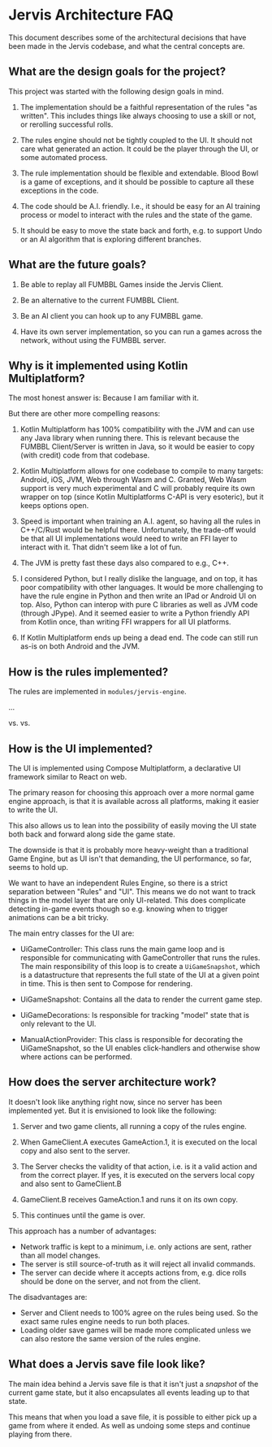 # Jervis Architecture FAQ

This document describes some of the architectural decisions that have been made in the Jervis codebase,
and what the central concepts are.


## What are the design goals for the project?

This project was started with the following design goals in mind.

1. The implementation should be a faithful representation of the rules "as written". This includes things 
   like always choosing to use a skill or not, or rerolling successful rolls. 

2. The rules engine should not be tightly coupled to the UI. It should not care what generated an 
   action. It could be the player through the UI, or some automated process.

3. The rule implementation should be flexible and extendable. Blood Bowl is a game of exceptions,
   and it should be possible to capture all these exceptions in the code.

4. The code should be A.I. friendly. I.e., it should be easy for an AI training process or model to 
   interact with the rules and the state of the game. 

5. It should be easy to move the state back and forth, e.g. to support Undo or an AI algorithm that
   is exploring different branches.


## What are the future goals?

1. Be able to replay all FUMBBL Games inside the Jervis Client.

2. Be an alternative to the current FUMBBL Client.

3. Be an AI client you can hook up to any FUMBBL game.

4. Have its own server implementation, so you can run a games across the network, without using 
   the FUMBBL server.


## Why is it implemented using Kotlin Multiplatform?

The most honest answer is: Because I am familiar with it.

But there are other more compelling reasons:

1. Kotlin Multiplatform has 100% compatibility with the JVM and can use any Java library when running there.
   This is relevant because the FUMBBL Client/Server is written in Java, so it would be easier to 
   copy (with credit) code from that codebase.
   
2. Kotlin Multiplatform allows for one codebase to compile to many targets: Android, iOS, JVM, Web through Wasm 
   and C. Granted, Web Wasm support is very much experimental and C will probably require its own wrapper on 
   top (since Kotlin Multiplatforms C-API is very esoteric), but it keeps options open.

3. Speed is important when training an A.I. agent, so having all the rules in C++/C/Rust would be helpful there.
   Unfortunately, the trade-off would be that all UI implementations would need to write an FFI layer to 
   interact with it. That didn't seem like a lot of fun.

4. The JVM is pretty fast these days also compared to e.g., C++.

5. I considered Python, but I really dislike the language, and on top, it has poor compatibility with other 
   languages. It would be more challenging to have the rule engine in Python and then write an IPad or Android 
   UI on top. Also, Python can interop with pure C libraries as well as JVM code (through JPype). And it seemed
   easier to write a Python friendly API from Kotlin once, than writing FFI wrappers for all UI platforms.

6. If Kotlin Multiplatform ends up being a dead end. The code can still run as-is on both Android and the
   JVM.

   
## How is the rules implemented?

The rules are implemented in `modules/jervis-engine`.

...

<Seperation of Concerns>

<Description of FSM>
    <Node Types>
    <Contexts>

<ActionDescriptor> vs. <Action> vs. <Commands>

<GameModel>

<Undo>

<Disadvantages>
    <Sounds>
    <Animations>
    <Multiple actions in one go>


## How is the UI implemented?

The UI is implemented using Compose Multiplatform, a declarative UI framework
similar to React on web.

The primary reason for choosing this approach over a more normal game engine
approach, is that it is available across all platforms, making it easier to 
write the UI.

This also allows us to lean into the possibility of easily moving the UI state 
both back and forward along side the game state.

The downside is that it is probably more heavy-weight than a traditional 
Game Engine, but as UI isn't that demanding, the UI performance, so far, seems 
to hold up.

We want to have an independent Rules Engine, so there is a strict separation 
between "Rules" and "UI". This means we do not want to track things in the model 
layer that are only UI-related. This does complicate detecting in-game events
though so e.g. knowing when to trigger animations can be a bit tricky.

The main entry classes for the UI are:

- UiGameController: This class runs the main game loop and is responsible 
  for communicating with GameController that runs the rules. The main 
  responsibility of this loop is to create a `UiGameSnapshot`, which is a 
  datastructure that represents the full state of the UI at a given point
  in time. This is then sent to Compose for rendering.

- UiGameSnapshot: Contains all the data to render the current game step.

- UiGameDecorations: Is responsible for tracking "model" state that is only
  relevant to the UI.

- ManualActionProvider: This class is responsible for 
  decorating the UiGameSnapshot, so the UI enables click-handlers and otherwise
  show where actions can be performed.

<TODO>


## How does the server architecture work?

It doesn't look like anything right now, since no server has been implemented yet.
But it is envisioned to look like the following:

1. Server and two game clients, all running a copy of the rules engine.

2. When GameClient.A executes GameAction.1, it is executed on the local copy and also sent 
   to the server.

3. The Server checks the validity of that action, i.e. is it a valid action and from the 
   correct player. If yes, it is executed on the servers local copy and also sent to
   GameClient.B

4. GameClient.B receives GameAction.1 and runs it on its own copy.

5. This continues until the game is over.

This approach has a number of advantages:

- Network traffic is kept to a minimum, i.e. only actions are sent, rather than all model changes.
- The server is still source-of-truth as it will reject all invalid commands.
- The server can decide where it accepts actions from, e.g. dice rolls should be done on the server,
  and not from the client.

The disadvantages are:

- Server and Client needs to 100% agree on the rules being used. So the exact same rules engine needs to 
  run both places.
- Loading older save games will be made more complicated unless we can also restore the same version
  of the rules engine.


## What does a Jervis save file look like?

The main idea behind a Jervis save file is that it isn't just a _snapshot_ of the 
current game state, but it also encapsulates all events leading up to that state.

This means that when you load a save file, it is possible to either pick up a
game from where it ended. As well as undoing some steps and continue playing
from there.

<TODO Expand description once save format is more formalized>
